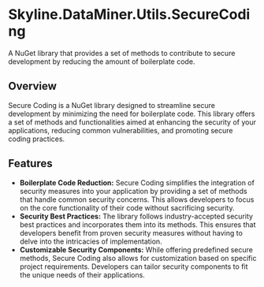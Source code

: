 # Skyline.DataMiner.Utils.SecureCoding
A NuGet library that provides a set of methods to contribute to secure development by reducing the amount of boilerplate code.

## Overview
Secure Coding is a NuGet library designed to streamline secure development by minimizing the need for boilerplate code. This library offers a set of methods and functionalities aimed at enhancing the security of your applications, reducing common vulnerabilities, and promoting secure coding practices.

## Features
- **Boilerplate Code Reduction:** Secure Coding simplifies the integration of security measures into your application by providing a set of methods that handle common security concerns. This allows developers to focus on the core functionality of their code without sacrificing security.
- **Security Best Practices:** The library follows industry-accepted security best practices and incorporates them into its methods. This ensures that developers benefit from proven security measures without having to delve into the intricacies of implementation.
- **Customizable Security Components:** While offering predefined secure methods, Secure Coding also allows for customization based on specific project requirements. Developers can tailor security components to fit the unique needs of their applications.

